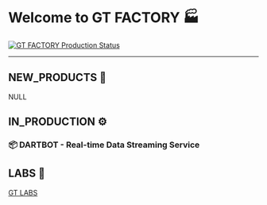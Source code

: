 # Welcome to GT FACTORY 🏭

[![GT FACTORY Production Status](https://github-readme-activity-graph.vercel.app/graph?username=ashutosh00710&custom_title=Production%20Line%20Status&hide_border=true&theme=high-contrast)](https://github.com/ashutosh00710/github-readme-activity-graph)

---

## NEW_PRODUCTS 🚀

NULL


## IN_PRODUCTION ⚙️
### 📦 **DARTBOT** - Real-time Data Streaming Service


## LABS 🔬

[GT LABS](https://38gt.github.io)
